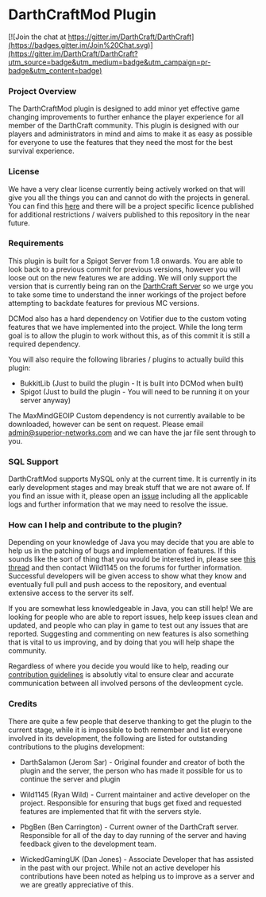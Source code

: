 # DarthCraftMod Plugin

[![Join the chat at https://gitter.im/DarthCraft/DarthCraft](https://badges.gitter.im/Join%20Chat.svg)](https://gitter.im/DarthCraft/DarthCraft?utm_source=badge&utm_medium=badge&utm_campaign=pr-badge&utm_content=badge)

### Project Overview

The DarthCraftMod plugin is designed to add minor yet effective game changing improvements to further enhance the player experience for all member of the DarthCraft community. This plugin is designed with our players and administrators in mind and aims to make it as easy as possible for everyone to use the features that they need the most for the best survival experience.

### License

We have a very clear license currently being actively worked on that will give you all the things you can and cannot do with the projects in general. You can find this [here](https://github.com/Superior-Development/License) and there will be a project specific licence published for additional restrictions / waivers published to this repository in the near future. 

### Requirements

This plugin is built for a Spigot Server from 1.8 onwards. You are able to look back to a previous commit for previous versions, however you will loose out on the new features we are adding. We will only support the version that is currently being ran on the [DarthCraft Server](http://www.darthcraft.net) so we urge you to take some time to understand the inner workings of the project before attempting to backdate features for previous MC versions. 

DCMod also has a hard dependency on Votifier due to the custom voting features that we have implemented into the project. While the long term goal is to allow the plugin to work without this, as of this commit it is still a required dependency.

You will also require the following libraries / plugins to actually build this plugin:

 - BukkitLib (Just to build the plugin - It is built into DCMod when built)
 - Spigot (Just to build the plugin - You will need to be running it on your server anyway)
 
The MaxMindGEOIP Custom dependency is not currently available to be downloaded, however can be sent on request. Please email [admin@superior-networks.com](mailto:admin@superior-networks.com) and we can have the jar file sent through to you. 

### SQL Support

DarthCraftMod supports MySQL only at the current time. It is currently in its early development stages and may break stuff that we are not aware of. If you find an issue with it, please open an [issue](https://github.com/DarthCraft/DarthCraft/issues) including all the applicable logs and further information that we may need to resolve the issue.

### How can I help and contribute to the plugin?

Depending on your knowledge of Java you may decide that you are able to help us in the patching of bugs and implementation of features. If this sounds like the sort of thing that you would be interested in, please see [this thread](https://www.darthcraft.net/forums/showthread.php?tid=2369) and then contact Wild1145 on the forums for further information. Successful developers will be given access to show what they know and eventually full pull and push access to the repository, and eventual extensive access to the server its self. 

If you are somewhat less knowledgeable in Java, you can still help! We are looking for people who are able to report issues, help keep issues clean and updated, and people who can play in game to test out any issues that are reported. Suggesting and commenting on new features is also something that is vital to us improving, and by doing that you will help shape the community.

Regardless of where you decide you would like to help, reading our [contribution guidelines](https://github.com/DarthCraft/DarthCraft/blob/master/CONTRIBUTING.md) is absolutly vital to ensure clear and accurate communication between all involved persons of the devleopment cycle.

### Credits

There are quite a few people that deserve thanking to get the plugin to the current stage, while it is impossible to both remember and list everyone involved in its development, the following are listed for outstanding contributions to the plugins development:

 - DarthSalamon (Jerom Sar) - Original founder and creator of both the plugin and the server, the person who has made it possible for us to continue the server and plugin 
 
 - Wild1145 (Ryan Wild) - Current maintainer and active developer on the project. Responsible for ensuring that bugs get fixed and requested features are implemented that fit with the servers style.
 
 - PbgBen (Ben Carrington) - Current owner of the DarthCraft server. Responsible for all of the day to day running of the server and having feedback given to the development team.
 
 - WickedGamingUK (Dan Jones) - Associate Developer that has assisted in the past with our project. While not an active developer his contributions have been noted as helping us to improve as a server and we are greatly appreciative of this. 

